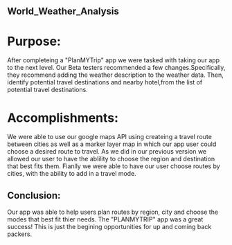 ## World_Weather_Analysis

# Purpose:
After completeing a "PlanMYTrip" app we were tasked with taking our app to the next level. Our Beta testers recommended a few changes.Specifically, they recommend adding the weather description to the weather data. Then, identify potential travel destinations and nearby hotel,from the list of potential travel destinations. 

# Accomplishments:

We were able to use our google maps API using createing a travel route between cities as well as a marker layer map in which our app user could choose a desired route to travel. 
As we did in our previous version we allowed our user to have the ablility to choose the region and destination that best fits them.
Fianlly we were able to have our user choose routes by cities, with the ability to add in a travel mode. 

## Conclusion:
Our app was able to help users plan routes by region, city and choose the modes that best fit thier needs. The "PLANMYTRIP" app was a great success! 
This is just the begining opportunities for up and coming back packers.

